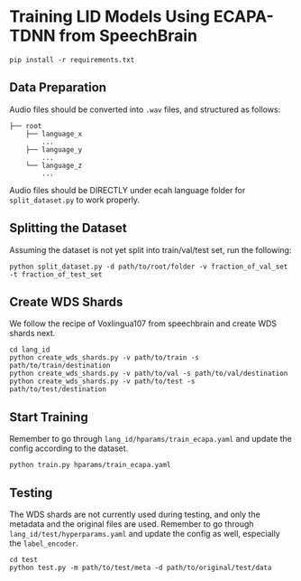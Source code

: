 # Training LID Models Using ECAPA-TDNN from SpeechBrain

```bash=
pip install -r requirements.txt
```

## Data Preparation

Audio files should be converted into `.wav` files, and structured as follows:

```bash=
├── root
    ├── language_x
        ...
    ├── language_y
        ...
    └── language_z
        ...
```

Audio files should be DIRECTLY under ecah language folder for `split_dataset.py` to work properly.

## Splitting the Dataset

Assuming the dataset is not yet split into train/val/test set, run the following:

```bash=
python split_dataset.py -d path/to/root/folder -v fraction_of_val_set -t fraction_of_test_set
```

## Create WDS Shards

We follow the recipe of Voxlingua107 from speechbrain and create WDS shards next.

```bash=
cd lang_id
python create_wds_shards.py -v path/to/train -s path/to/train/destination
python create_wds_shards.py -v path/to/val -s path/to/val/destination 
python create_wds_shards.py -v path/to/test -s path/to/test/destination 
```

## Start Training

Remember to go through `lang_id/hparams/train_ecapa.yaml` and update the config according to the dataset.

```bash=
python train.py hparams/train_ecapa.yaml
```

## Testing

The WDS shards are not currently used during testing, and only the metadata and the original files are used. Remember to go through `lang_id/test/hyperparams.yaml` and update the config as well, especially the `label_encoder`.

```bash=
cd test
python test.py -m path/to/test/meta -d path/to/original/test/data
```
